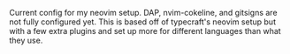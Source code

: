 Current config for my neovim setup. DAP, nvim-cokeline, and gitsigns are not fully configured yet. This is based off of typecraft's neovim setup but with a few extra plugins and set up more for different languages than what they use.
